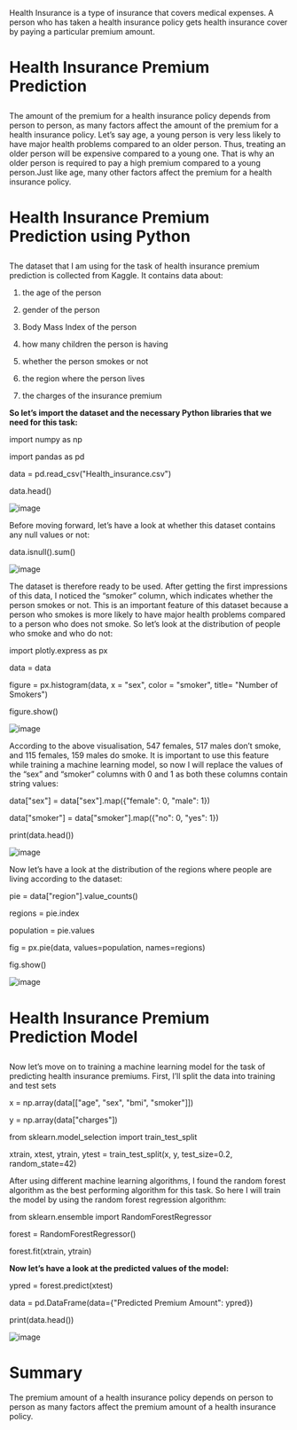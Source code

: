 Health Insurance is a type of insurance that covers medical expenses. A person who has taken a health insurance policy gets health insurance cover by paying a particular premium amount. <p>


# Health Insurance Premium Prediction <p>
The amount of the premium for a health insurance policy depends from person to person, as many factors affect the amount of the premium for a health insurance policy. Let’s say age, a young person is very less likely to have major health problems compared to an older person. Thus, treating an older person will be expensive compared to a young one. That is why an older person is required to pay a high premium compared to a young person.Just like age, many other factors affect the premium for a health insurance policy. <p>

# Health Insurance Premium Prediction using Python <p>
The dataset that I am using for the task of health insurance premium prediction is collected from Kaggle. It contains data about: <p>

1. the age of the person  <p>
2. gender of the person <p>
3. Body Mass Index of the person <p>
4. how many children the person is having <p>
5. whether the person smokes or not <p>
6. the region where the person lives <p>
7. the charges of the insurance premium <p>

**So let’s import the dataset and the necessary Python libraries that we need for this task:** <p>

import numpy as np <p>
import pandas as pd <p>
data = pd.read_csv("Health_insurance.csv") <p>
data.head() <p>
![image](https://github.com/KalyanKumarBhogi/Health_Insurance_Premium_Prediction/assets/144279085/f49231e4-da39-4b85-ace9-36341c7821b5)

Before moving forward, let’s have a look at whether this dataset contains any null values or not: <p>

data.isnull().sum() <p>

![image](https://github.com/KalyanKumarBhogi/Health_Insurance_Premium_Prediction/assets/144279085/066c300c-9d74-48b6-82f3-e91b33bb643c)


The dataset is therefore ready to be used. After getting the first impressions of this data, I noticed the “smoker” column, which indicates whether the person smokes or not. This is an important feature of this dataset because a person who smokes is more likely to have major health problems compared to a person who does not smoke. So let’s look at the distribution of people who smoke and who do not: <p>

import plotly.express as px <p>
data = data  <p>
figure = px.histogram(data, x = "sex", color = "smoker", title= "Number of Smokers") <p>
figure.show() <p>
![image](https://github.com/KalyanKumarBhogi/Health_Insurance_Premium_Prediction/assets/144279085/365cb2ac-95a1-453d-bbe1-961f7a4e3ae0)

According to the above visualisation, 547 females, 517 males don’t smoke, and 115 females, 159 males do smoke. It is important to use this feature while training a machine learning model, so now I will replace the values of the “sex” and “smoker” columns with 0 and 1 as both these columns contain string values: <p>

data["sex"] = data["sex"].map({"female": 0, "male": 1})  <p>
data["smoker"] = data["smoker"].map({"no": 0, "yes": 1})  <p>
print(data.head())  <p>
![image](https://github.com/KalyanKumarBhogi/Health_Insurance_Premium_Prediction/assets/144279085/63e0fe66-5409-482b-96aa-7c68e53541f7)


Now let’s have a look at the distribution of the regions where people are living according to the dataset: <p>

pie = data["region"].value_counts()  <p>
regions = pie.index <p>
population = pie.values <p>
fig = px.pie(data, values=population, names=regions) <p>
fig.show()  <p>

![image](https://github.com/KalyanKumarBhogi/Health_Insurance_Premium_Prediction/assets/144279085/c286ccd3-c6cc-41b2-ba40-e85ded898250)

# Health Insurance Premium Prediction Model <p>
Now let’s move on to training a machine learning model for the task of predicting health insurance premiums. First, I’ll split the data into training and test sets <p>

x = np.array(data[["age", "sex", "bmi", "smoker"]]) <p>
y = np.array(data["charges"]) <p>

from sklearn.model_selection import train_test_split <p>
xtrain, xtest, ytrain, ytest = train_test_split(x, y, test_size=0.2, random_state=42) <p>

After using different machine learning algorithms, I found the random forest algorithm as the best performing algorithm for this task. So here I will train the model by using the random forest regression algorithm: <p>

from sklearn.ensemble import RandomForestRegressor <p>
forest = RandomForestRegressor() <p>
forest.fit(xtrain, ytrain) <p>

**Now let’s have a look at the predicted values of the model:** <p>
ypred = forest.predict(xtest) <p>
data = pd.DataFrame(data={"Predicted Premium Amount": ypred}) <p>
print(data.head()) <p>

![image](https://github.com/KalyanKumarBhogi/Health_Insurance_Premium_Prediction/assets/144279085/530eccdd-bd6a-411c-be9b-353d3eae74da)

# Summary
The premium amount of a health insurance policy depends on person to person as many factors affect the premium amount of a health insurance policy. <p>
